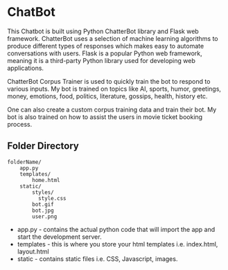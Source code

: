 # ChatBot

This Chatbot is built using Python ChatterBot library and Flask web framework.
ChatterBot uses a selection of machine learning algorithms to produce different types of responses which makes easy to automate conversations with users.
Flask is a popular Python web framework, meaning it is a third-party Python library used for developing web applications.

ChatterBot Corpus Trainer is used to quickly train the bot to respond to various inputs. My bot is trained on topics like AI, sports, humor, greetings, money, emotions, food, politics, literature, gossips, health, history etc.

One can also create a custom corpus training data and train their bot. My bot is also trained on how to assist the users in movie ticket booking process.


## Folder Directory
```
folderName/
    app.py
    templates/
        home.html
    static/
        styles/
          style.css
        bot.gif
        bot.jpg
        user.png
```
* app.py - contains the actual python code that will import the app and start the development server.
* templates - this is where you store your html templates i.e. index.html, layout.html
* static - contains static files i.e. CSS, Javascript, images.
